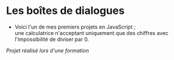 # Les boîtes de dialogues

* Voici l'un de mes premiers projets en JavaScript ; <br>
une calculatrice n'acceptant uniquement que des chiffres avec l'impossibilité de diviser par 0.

*Projet réalisé lors d'une formation* 